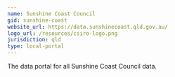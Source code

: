 ```yaml
---
name: Sunshine Coast Council
gid: sunshine-coast
website_url: https://data.sunshinecoast.qld.gov.au/
logo_url: /resources/csiro-logo.png
jurisdiction: qld
type: local-portal
---
```


The data portal for all Sunshine Coast Council data.